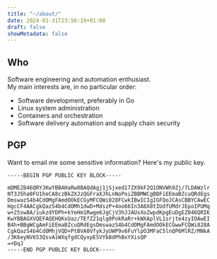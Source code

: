 ```yaml
---
title: "~/about/"
date: 2024-01-31T23:56:19+01:00
draft: false
showMetadata: false
---
```


## Who

Software engineering and automation enthusiast.
<br> 
My main interests are, in no particular order: 

- Software development, preferably in Go
- Linux system administration
- Containers and orchestration
- Software delivery automation and supply chain security

## PGP

Want to email me some sensitive information? Here's my public key.


```pgp
-----BEGIN PGP PUBLIC KEY BLOCK-----

mDMEZ046QRYJKwYBBAHaRw8BAQdAgj1jSjxed17ZX9kF2Q1ONVWh9Zj/7LDAWzlr
NT3J5ha0FU1heCA8czBkZXJzQGFraXJhLnNoPoiZBBMWCgBBFiEEmaBZcuQRdEgs
DmswazS4b4CdOMgFAmdOOkECGyMFCQWi828FCwkIBwICIgIGFQoJCAsCBBYCAwEC
HgcCF4AACgkQazS4b4CdOMh1dwD+MdszP+4oo66In3A8X8tIUdfUMdrJEpoIPUMq
w+25sw8A/iukzdYDPh+kYeHm1Rwge6JgCjV3hJJAUsXoZwpdKpgEuDgEZ046QRIK
KwYBBAGXVQEFAQEHQKxUaz/TEfZ21qlg0PokRaRr+kWXAplVL1srjte4zyIOAwEI
B4h+BBgWCgAmFiEEmaBZcuQRdEgsDmswazS4b4CdOMgFAmdOOkECGwwFCQWi828A
CgkQazS4b4CdOMhjVQD+PtBVA0VfykJyUWP9v6FuYlpO3MFaC5lnQP6MlRZ/MNkA
/3K6eyNV653QsvAiWXqfgdCQyxpESVYb8dPhBxYXisQP
=+DqJ
-----END PGP PUBLIC KEY BLOCK-----
```

